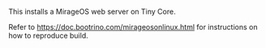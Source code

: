 This installs a MirageOS web server on Tiny Core.

Refer to https://doc.bootrino.com/mirageosonlinux.html for instructions on how to reproduce build.



